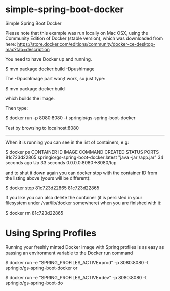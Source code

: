 # simple-spring-boot-docker
Simple Spring Boot Docker 

Please note that this example was run locally on Mac OSX, using the Community Edition of Docker (stable version), which was downloaded from here:
https://store.docker.com/editions/community/docker-ce-desktop-mac?tab=description



You need to have Docker up and running.

$ mvn package docker:build -DpushImage

The -DpushImage part won;t work, so just type:

$ mvn package docker:build

which builds the image.

Then type:

$ docker run -p 8080:8080 -t springio/gs-spring-boot-docker

Test by browsing to localhost:8080


------------------

When it is running you can see in the list of containers, e.g:

$ docker ps
CONTAINER ID        IMAGE                             COMMAND                CREATED             STATUS              PORTS     
81c723d22865        springio/gs-spring-boot-docker:latest   "java -jar /app.jar"   34 seconds ago      Up 33 seconds       0.0.0.0:8080->8080/tcp 

and to shut it down again you can docker stop with the container ID from the listing above (yours will be different):

$ docker stop 81c723d22865
81c723d22865



If you like you can also delete the container (it is persisted in your filesystem under /var/lib/docker somewhere) when you are finished with it:

$ docker rm 81c723d22865


Using Spring Profiles
=====================

Running your freshly minted Docker image with Spring profiles is as easy as passing an environment variable to the Docker run command

$ docker run -e "SPRING_PROFILES_ACTIVE=prod" -p 8080:8080 -t springio/gs-spring-boot-docker
or

$ docker run -e "SPRING_PROFILES_ACTIVE=dev" -p 8080:8080 -t springio/gs-spring-boot-do


